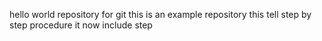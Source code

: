 hello world repository for git 
this is an example repository 
this tell step by step procedure
it now include step
